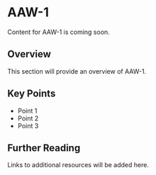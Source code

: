 # AAW-1

Content for AAW-1 is coming soon.

## Overview

This section will provide an overview of AAW-1.

## Key Points

- Point 1
- Point 2
- Point 3

## Further Reading

Links to additional resources will be added here.
